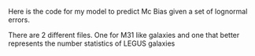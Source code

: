Here is the code for my model to predict Mc Bias given a set of lognormal errors. 

There are 2 different files. One for M31 like galaxies and one that better represents the number statistics of LEGUS galaxies
